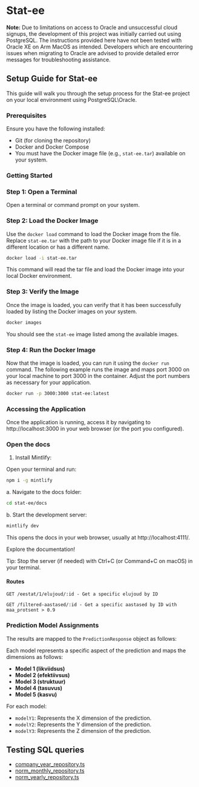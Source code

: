 # Stat-ee

**Note:** Due to limitations on access to Oracle and unsuccessful cloud signups, the development of this project was initially carried out using PostgreSQL. The instructions provided here have not been tested with Oracle XE on Arm MacOS as intended. Developers which are encountering issues when migrating to Oracle are advised to provide detailed error messages for troubleshooting assistance.

## Setup Guide for Stat-ee

This guide will walk you through the setup process for the Stat-ee project on your local environment using PostgreSQL\Oracle.

### Prerequisites

Ensure you have the following installed:
- Git (for cloning the repository)
- Docker and Docker Compose
- You must have the Docker image file (e.g., `stat-ee.tar`) available on your system.

### Getting Started

### Step 1: Open a Terminal

Open a terminal or command prompt on your system.

### Step 2: Load the Docker Image

Use the `docker load` command to load the Docker image from the file. Replace `stat-ee.tar` with the path to your Docker image file if it is in a different location or has a different name.

```sh
docker load -i stat-ee.tar
```

This command will read the tar file and load the Docker image into your local Docker environment.

### Step 3: Verify the Image

Once the image is loaded, you can verify that it has been successfully loaded by listing the Docker images on your system.

```sh
docker images
```

You should see the `stat-ee` image listed among the available images.

### Step 4: Run the Docker Image

Now that the image is loaded, you can run it using the `docker run` command. The following example runs the image and maps port 3000 on your local machine to port 3000 in the container. Adjust the port numbers as necessary for your application.

```sh
docker run -p 3000:3000 stat-ee:latest
```

### Accessing the Application

Once the application is running, access it by navigating to http://localhost:3000 in your web browser (or the port you configured).

### Open the docs

1. Install Mintlify:

Open your terminal and run:

```bash
npm i -g mintlify
```

a. Navigate to the docs folder:

  ```bash
  cd stat-ee/docs
  ```
b. Start the development server:

  ```bash
  mintlify dev
  ```
This opens the docs in your web browser, usually at http://localhost:4111/.

Explore the documentation!

Tip: Stop the server (if needed) with Ctrl+C (or Command+C on macOS) in your terminal.

#### Routes
```http
GET /eestat/1/elujoud/:id - Get a specific elujoud by ID
```

```http
GET /filtered-aastased/:id - Get a specific aastased by ID with maa_protsent > 0.9
```


### Prediction Model Assignments

The results are mapped to the `PredictionResponse` object as follows:

Each model represents a specific aspect of the prediction and maps the dimensions as follows:

- **Model 1 (likviidsus)**
- **Model 2 (efektiivsus)**
- **Model 3 (struktuur)**
- **Model 4 (tasuvus)**
- **Model 5 (kasvu)**

For each model:
  - `modelY1`: Represents the X dimension of the prediction.
  - `modelY2`: Represents the Y dimension of the prediction.
  - `modelY3`: Represents the Z dimension of the prediction.

## Testing SQL queries

* [company_year_repository.ts](src/infrastructure/company_year_repository.ts)
* [norm_monthly_repository.ts](src/infrastructure/norm_monthly_repository.ts)
* [norm_yearly_repository.ts](src/infrastructure/norm_yearly_repository.ts)

